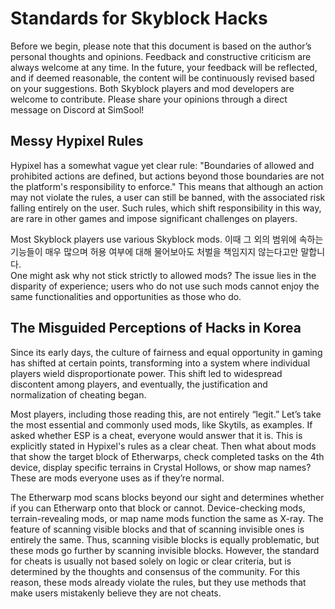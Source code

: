 # Standards for Skyblock Hacks

Before we begin, please note that this document is based on the author’s personal thoughts and opinions. Feedback and constructive criticism are always welcome at any time.
In the future, your feedback will be reflected, and if deemed reasonable, the content will be continuously revised based on your suggestions.
Both Skyblock players and mod developers are welcome to contribute. Please share your opinions through a direct message on Discord at SimSool!

## Messy Hypixel Rules
Hypixel has a somewhat vague yet clear rule: "Boundaries of allowed and prohibited actions are defined, but actions beyond those boundaries are not the platform's responsibility to enforce."
This means that although an action may not violate the rules, a user can still be banned, with the associated risk falling entirely on the user.
Such rules, which shift responsibility in this way, are rare in other games and impose significant challenges on players.

Most Skyblock players use various Skyblock mods.
이때 그 외의 범위에 속하는 기능들이 매우 많으며 허용 여부에 대해 물어보아도 처벌을 책임지지 않는다고만 말합니다.  
One might ask why not stick strictly to allowed mods? The issue lies in the disparity of experience; users who do not use such mods cannot enjoy the same functionalities and opportunities as those who do.

## The Misguided Perceptions of Hacks in Korea

Since its early days, the culture of fairness and equal opportunity in gaming has shifted at certain points, transforming into a system where individual players wield disproportionate power. This shift led to widespread discontent among players, and eventually, the justification and normalization of cheating began.

Most players, including those reading this, are not entirely “legit.”
Let’s take the most essential and commonly used mods, like Skytils, as examples.
If asked whether ESP is a cheat, everyone would answer that it is.
This is explicitly stated in Hypixel's rules as a clear cheat.
Then what about mods that show the target block of Etherwarps, check completed tasks on the 4th device, display specific terrains in Crystal Hollows, or show map names?
These are mods everyone uses as if they’re normal.

The Etherwarp mod scans blocks beyond our sight and determines whether if you can Etherwarp onto that block or cannot.
Device-checking mods, terrain-revealing mods, or map name mods function the same as X-ray.
The feature of scanning visible blocks and that of scanning invisible ones is entirely the same.
Thus, scanning visible blocks is equally problematic, but these mods go further by scanning invisible blocks.
However, the standard for cheats is usually not based solely on logic or clear criteria, but is determined by the thoughts and consensus of the community.
For this reason, these mods already violate the rules, but they use methods that make users mistakenly believe they are not cheats.
